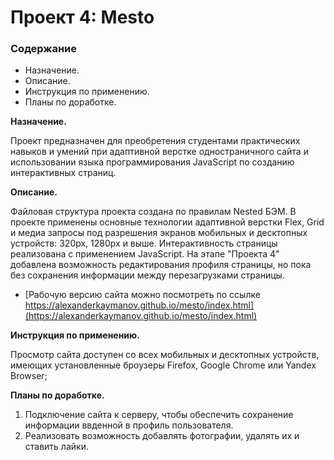 # Проект 4: Mesto

### Содержание
* Назначение.
* Описание.
* Инструкция по применению.
* Планы по доработке.

**Назначение.**

Проект предназначен для преобретения студентами практических навыков и умений при адаптивной верстке одностраничного сайта и использовании языка программирования JavaScript по созданию интерактивных страниц.

**Описание.**

Файловая структура проекта создана по правилам Nested БЭМ. В проекте применены основные технологии адаптивной верстки Flex, Grid и медиа запросы под разрешения экранов мобильных и десктопных устройств: 320px, 1280px и выше. Интерактивность страницы реализована с применением JavaScript. На этапе "Проекта 4" добавлена возможность редактирования профиля страницы, но пока без сохранения информации между перезагрузками страницы.

* [Рабочую версию сайта можно посмотреть по ссылке https://alexanderkaymanov.github.io/mesto/index.html](https://alexanderkaymanov.github.io/mesto/index.html)

**Инструкция по применению.**

Просмотр сайта доступен со всех мобильных и десктопных устройств, имеющих установленные броузеры Firefox, Google Chrome или Yandex Browser;

**Планы по доработке.**

1. Подключение сайта к серверу, чтобы обеспечить сохранение информации ввденной в профиль пользователя.
2. Реализовать возможность добавлять фотографии, удалять их и ставить лайки.
